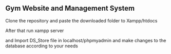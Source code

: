 ## Gym Website and Management System

Clone the repository and paste the downloaded folder to Xampp/htdocs

After that run xampp server 

and Import DS_Store file in localhost/phpmyadmin and make changes to the database according to your needs
